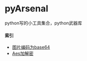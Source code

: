 # pyArsenal
python写的小工具集合，python武器库

#### 索引
- [图片编码为base64](./gen_base64_image.py)
- [Aes加解密](./aes.py)
